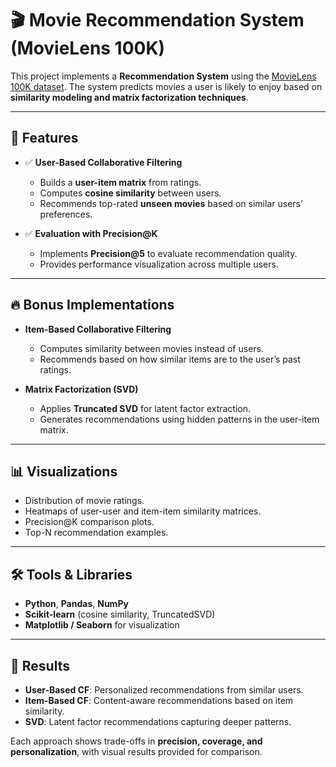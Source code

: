# 🎬 Movie Recommendation System (MovieLens 100K)

This project implements a **Recommendation System** using the [MovieLens 100K dataset](https://grouplens.org/datasets/movielens/100k/).
The system predicts movies a user is likely to enjoy based on **similarity modeling and matrix factorization techniques**.

---

## 📌 Features

* ✅ **User-Based Collaborative Filtering**

  * Builds a **user-item matrix** from ratings.
  * Computes **cosine similarity** between users.
  * Recommends top-rated **unseen movies** based on similar users’ preferences.

* ✅ **Evaluation with Precision@K**

  * Implements **Precision@5** to evaluate recommendation quality.
  * Provides performance visualization across multiple users.

---

## 🔥 Bonus Implementations

* **Item-Based Collaborative Filtering**

  * Computes similarity between movies instead of users.
  * Recommends based on how similar items are to the user’s past ratings.

* **Matrix Factorization (SVD)**

  * Applies **Truncated SVD** for latent factor extraction.
  * Generates recommendations using hidden patterns in the user-item matrix.

---

## 📊 Visualizations

* Distribution of movie ratings.
* Heatmaps of user-user and item-item similarity matrices.
* Precision@K comparison plots.
* Top-N recommendation examples.

---

## 🛠️ Tools & Libraries

* **Python**, **Pandas**, **NumPy**
* **Scikit-learn** (cosine similarity, TruncatedSVD)
* **Matplotlib / Seaborn** for visualization

---

## 🚀 Results

* **User-Based CF**: Personalized recommendations from similar users.
* **Item-Based CF**: Content-aware recommendations based on item similarity.
* **SVD**: Latent factor recommendations capturing deeper patterns.

Each approach shows trade-offs in **precision, coverage, and personalization**, with visual results provided for comparison.
